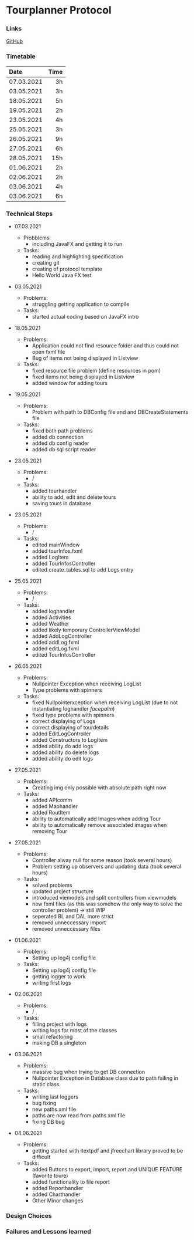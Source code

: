 # Tourplanner Protocol

### Links
[GitHub](https://github.com/Teezious/tourplanner)

### Timetable


| Date       | Time |
| :--------- | ---: |
| 07.03.2021 | 3h   |
| 03.05.2021 | 3h   |
| 18.05.2021 | 5h   |
| 19.05.2021 | 2h   |
| 23.05.2021 | 4h   |
| 25.05.2021 | 3h   |
| 26.05.2021 | 9h   |
| 27.05.2021 | 6h   |
| 28.05.2021 | 15h  |
| 01.06.2021 | 2h   |
| 02.06.2021 | 2h   |
| 03.06.2021 | 4h   |
| 03.06.2021 | 6h   |


### Technical Steps


- 07.03.2021
  - Probblems:
    - including JavaFX and getting it to run
  - Tasks: 
    - reading and highlighting specification
    - creating git
    - creating of protocol template
    - Hello World Java FX test

- 03.05.2021
  - Problems: 
    - struggling getting application to compile
  - Tasks:
    - started actual coding based on JavaFX intro

- 18.05.2021
  - Problems:
    - Application could not find resource folder and thus could not open fxml file
    - Bug of items not being displayed in Listview
  - Tasks:
    - fixed resource file problem (define resources in pom)
    - fixed items not being displayed in Listview
    - added window for adding tours
- 19.05.2021
  - Problems:
    - Problem with path to DBConfig file and and DBCreateStatements file
  - Tasks:
    - fixed both path problems
    - added db connection
    - added db config reader
    - added db sql script reader
- 23.05.2021
  - Problems:
    - /
  - Tasks:
    - added tourhandler
    - ability to add, edit and delete tours
    - saving tours in database
- 23.05.2021
  - Problems:
    - /
  - Tasks:
    - edited mainWindow
    - added tourInfos.fxml
    - added LogItem
    - added TourInfosController
    - edited create_tables.sql to add Logs entry
- 25.05.2021
  - Problems:
    - /
  - Tasks:
    - added loghandler
    - added Activities
    - added Weather
    - added likely temporary ControllerViewModel
    - added AddLogController
    - added addLog.fxml
    - added editLog.fxml
    - edited TourInfosController
- 26.05.2021
  - Problems:
    - Nullpointer Exception when receiving LogList
    - Type problems with spinners
  - Tasks:
    - fixed Nullpointerxception when receiving LogList (due to not instantiating loghandler *facepalm*)
    - fixed type problems with spinners
    - correct displaying of Logs
    - correct displaying of tourdetails
    - added EditLogController
    - added Constructors to LogItem
    - added ability do add logs
    - added ability do delete logs
    - added ability do edit logs
- 27.05.2021
  - Problems:
    - Creating img only possible with absolute path right now
  - Tasks:
    - added APIcomm
    - added Maphandler
    - added RoutItem
    - ability to automatically add Images when adding Tour
    - ability to automatically remove associated images when removing Tour
- 27.05.2021
  - Problems:
    - Controller alway null for some reason (took several hours)
    - Problem setting up observers and updating data (took several hours)
  - Tasks:
    - solved problems
    - updated project structure
    - introduced viemodels and split controllers from viewmodels
    - new fxml files (as this was somehow the only way to solve the controller problem) -> still WIP
    - seperated BL and DAL more strict
    - removed unneccessary import
    - removed unneccessary files
- 01.06.2021
  - Problems:
    - Setting up log4j config file
  - Tasks:
    - Setting up log4j config file
    - getting logger to work
    - writing first logs
- 02.06.2021
  - Problems:
    - /
  - Tasks:
    - filling project with logs
    - writing logs for most of the classes
    - small refactoring
    - making DB a singleton
- 03.06.2021
  - Problems:
    - massive bug when trying to get DB connection
    - Nullpointer Exception in Database class due to path failing in static class
  - Tasks:
    - writing last loggers
    - bug fixing
    - new paths.xml file
    - paths are now read from paths.xml file
    - fixing DB bug
- 04.06.2021
  - Problems:
    - getting started with itextpdf and jfreechart library proved to be difficult
  - Tasks:
    - added Buttons to export, import, report and UNIQUE FEATURE (favorite toure)
    - added functionality to file report
    - added Reporthandler
    - added Charthandler
    - Other Minor changes
   



 
### Design Choices



### Failures and Lessons learned

